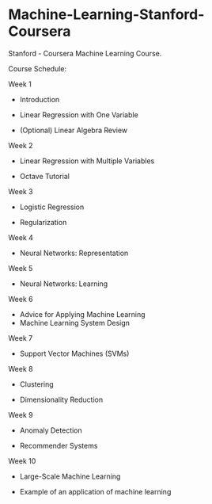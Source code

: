 Machine-Learning-Stanford-Coursera
==================================

Stanford - Coursera Machine Learning Course.

Course Schedule:

Week 1

- Introduction

- Linear Regression with One Variable

- (Optional) Linear Algebra Review

Week 2

- Linear Regression with Multiple Variables

- Octave Tutorial

Week 3

- Logistic Regression

- Regularization

Week 4

- Neural Networks: Representation

Week 5

- Neural Networks: Learning

Week 6

- Advice for Applying Machine Learning
- Machine Learning System Design

Week 7

- Support Vector Machines (SVMs)

Week 8

- Clustering

- Dimensionality Reduction

Week 9

- Anomaly Detection

- Recommender Systems

Week 10

- Large-Scale Machine Learning

- Example of an application of machine learning
